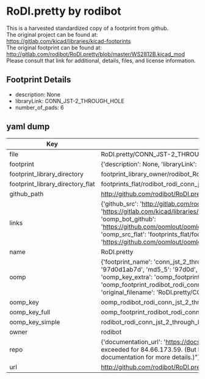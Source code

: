# RoDI.pretty by rodibot  
This is a harvested standardized copy of a footprint from github.  
The original project can be found at:  
https://gitlab.com/kicad/libraries/kicad-footprints  
The original footprint can be found at:
http://gitlab.com/rodibot/RoDI.pretty/blob/master/WS2812B.kicad_mod
Please consult that link for additional, details, files, and license information.  
## Footprint Details
* description: None  
* libraryLink: CONN_JST-2_THROUGH_HOLE  
* number_of_pads: 6  
## yaml dump  
| Key | Value |  
| --- | --- |  
| file | RoDI.pretty/CONN_JST-2_THROUGH_HOLE.kicad_mod |  
| footprint | {'description': None, 'libraryLink': 'CONN_JST-2_THROUGH_HOLE', 'number_of_pads': 6} |  
| footprint_library_directory | footprint_library_owner/rodibot_RoDI.pretty |  
| footprint_library_directory_flat | footprints_flat/rodibot_rodi_conn_jst_2_through_hole/working |  
| github_path | http://github.com/rodibot/RoDI.pretty/blob/master/CONN_JST-2_THROUGH_HOLE.kicad_mod |  
| links | {'github_src': 'http://gitlab.com/rodibot/RoDI.pretty/blob/master/WS2812B.kicad_mod', 'github_src_repo': 'https://gitlab.com/kicad/libraries/kicad-footprints', 'oomp_bot': 'footprints/rodibot_rodi_conn_jst_2_through_hole/working', 'oomp_bot_github': 'https://github.com/oomlout/oomlout_oomp_footprint_bot/tree/main/footprints/rodibot_rodi_conn_jst_2_through_hole/working', 'oomp_src_flat': 'footprints_flat/footprints_flat/rodibot_rodi_conn_jst_2_through_hole/working', 'oomp_src_flat_github': 'https://github.com/oomlout/oomlout_oomp_footprint_src/tree/main/footprints_flat/rodibot_rodi_conn_jst_2_through_hole/working'} |  
| name | RoDI.pretty |  
| oomp | {'footprint_name': 'conn_jst_2_through_hole', 'library_name': 'rodi', 'md5': '97d0d1ab7dcc3825314e1cbcd899c47f', 'md5_10': '97d0d1ab7d', 'md5_5': '97d0d', 'md5_6': '97d0d1', 'oomp_key': 'oomp_rodibot_rodi_conn_jst_2_through_hole', 'oomp_key_extra': 'oomp_footprint_rodibot_rodi_conn_jst_2_through_hole', 'oomp_key_full': 'oomp_footprint_rodibot_rodi_conn_jst_2_through_hole_97d0d1', 'oomp_key_simple': 'rodibot_rodi_conn_jst_2_through_hole', 'original_filename': 'RoDI.pretty/CONN_JST-2_THROUGH_HOLE.kicad_mod', 'owner_name': 'rodibot'} |  
| oomp_key | oomp_rodibot_rodi_conn_jst_2_through_hole |  
| oomp_key_full | oomp_footprint_rodibot_rodi_conn_jst_2_through_hole |  
| oomp_key_simple | rodibot_rodi_conn_jst_2_through_hole |  
| owner | rodibot |  
| repo | {'documentation_url': 'https://docs.github.com/rest/overview/resources-in-the-rest-api#rate-limiting', 'message': "API rate limit exceeded for 84.66.173.59. (But here's the good news: Authenticated requests get a higher rate limit. Check out the documentation for more details.)"} |  
| url | http://github.com/rodibot/RoDI.pretty |  

